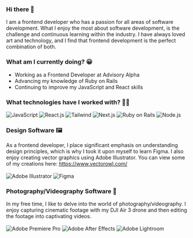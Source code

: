 ### Hi there 🫵
I am a frontend developer who has a passion for all areas of software development. What I enjoy the most about software development, is the challenge and continuous learning within the industry. I have always loved art and technology, and I find that frontend development is the perfect combination of both.

### What am I currently doing? 😀
- Working as a Frontend Developer at Advisory Alpha
- Advancing my knowledge of Ruby on Rails
- Continuing to improve my JavaScript and React skills


### What technologies have I worked with? 🧑‍💻
![JavaScript](https://img.shields.io/badge/JavaScript-F7DF1E?style=for-the-badge&logo=javascript&logoColor=black) ![React.js](https://img.shields.io/badge/React-20232A?style=for-the-badge&logo=react&logoColor=61DAFB) ![Tailwind](https://img.shields.io/badge/Tailwind_CSS-38B2AC?style=for-the-badge&logo=tailwind-css&logoColor=white) 
![Next.js](https://img.shields.io/badge/Next.js-000000?style=for-the-badge&logo=next&logoColor=61DAFB)
![Ruby on Rails](https://img.shields.io/badge/Ruby_on_Rails-CC0000?style=for-the-badge&logo=ruby-on-rails&logoColor=white)
![Node.js](https://img.shields.io/badge/Node.js-43853D?style=for-the-badge&logo=node.js&logoColor=white)

### Design Software 🖼️
As a frontend developer, I place significant emphasis on understanding design principles, which is why I took it upon myself to learn Figma. I also enjoy creating vector graphics using Adobe Illustrator. You can view some of my creations here: https://www.vectorowl.com/
<br></br>
![Adobe Illustrator](https://img.shields.io/badge/adobe%20illustrator-%23FF9A00.svg?style=for-the-badge&logo=adobe%20illustrator&logoColor=white)
![Figma](https://img.shields.io/badge/figma-%23F24E1E.svg?style=for-the-badge&logo=figma&logoColor=white)

### Photography/Videography Software 🎥
In my free time, I like to delve into the world of photography/videography. I enjoy capturing cinematic footage with my DJI Air 3 drone and then editing the footage into captivating videos.
<br></br>
![Adobe Premiere Pro](https://img.shields.io/badge/Adobe%20Premiere%20Pro-9999FF?style=for-the-badge&logo=Adobe%20Premiere%20Pro&logoColor=white)
![Adobe After Effects](https://img.shields.io/badge/Adobe%20after%20affects-CF96FD?style=for-the-badge&logo=Adobe%20after%20effects&logoColor=393665)
![Adobe Lightroom](https://img.shields.io/badge/Adobe%20Lightroom-31A8FF?style=for-the-badge&logo=Adobe%20Lightroom&logoColor=white)


<!--
**atrain42/atrain42** is a ✨ _special_ ✨ repository because its `README.md` (this file) appears on your GitHub profile.

Here are some ideas to get you started:

- 🔭 I’m currently working on ...
- 🌱 I’m currently learning ...
- 👯 I’m looking to collaborate on ...
- 🤔 I’m looking for help with ...
- 💬 Ask me about ...
- 📫 How to reach me: ...
- 😄 Pronouns: ...
- ⚡ Fun fact: ...
-->
